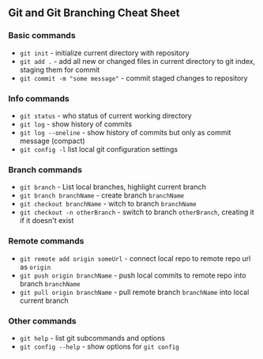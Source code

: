 ## Git and Git Branching Cheat Sheet


### Basic commands
* `git init` - initialize current directory with repository
* `git add .` - add all new  or changed files in current directory to git index, staging them for commit
* `git commit -m "some message"` - commit staged   changes to repository

### Info commands
* `git status` - who status of current working directory
* `git log` - show history of commits
* `git log --oneline` - show history of commits but only as commit message (compact)
* `git config -l` list local git configuration settings


### Branch commands
* `git branch` - List local branches, highlight current branch
* `git branch branchName` - create branch   `branchName`
* `git checkout branchName` - witch to branch  `branchName`
* `git checkout -n otherBranch` - switch to branch `otherBranch`, creating it if it doesn't exist

### Remote commands
* `git remote add origin someUrl` - connect local repo to remote repo   url   as `origin`
* `git push origin branchName` - push local commits to remote repo into branch `branchName`
* `git pull origin branchName` - pull remote branch
`branchName` into local current branch

### Other commands
* `git help` - list git subcommands and options
* `git config --help` - show options for  `git config`
